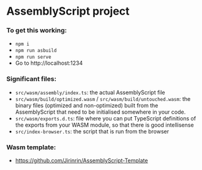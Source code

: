 # AssemblyScript project

### To get this working:
- `npm i`
- `npm run asbuild`
- `npm run serve`
- Go to http://localhost:1234

### Significant files:
- `src/wasm/assembly/index.ts`: the actual AssemblyScript file
- `src/wasm/build/optimized.wasm` / `src/wasm/build/untouched.wasm`: the binary files (optimized and non-optimized) built from the AssemblyScript that need to be initialised somewhere in your code.
- `src/wasm/exports.d.ts`: file where you can put TypeScript definitions of the exports from your WASM module, so that there is good intellisense
- `src/index-browser.ts`: the script that is run from the browser

### Wasm template:
- https://github.com/Jirinrin/AssemblyScript-Template